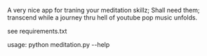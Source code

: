 A very nice app for traning your meditation skillz;
Shall need them; transcend while a journey thru hell of youtube pop music unfolds.

see requirements.txt

usage: python meditation.py --help
